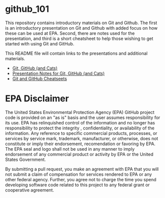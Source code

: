 # github_101

This repository contains introductory materials on Git and Github.  The first is an introductory presentation on Git and Github with added focus on how these can be used at EPA.  Second, there are notes used for the presentation, and third is a short cheatsheet to help those wishing to get started with using Git and GitHub.   

This README file will contain links to the presentations and additional materials.  

- [Git, GitHub (and Cats)](http://usepa.github.io/github_101)
- [Presentation Notes for Git, GitHub (and Cats)](git_github_cats_notes.md)
- [Git and GitHub Cheatseets](github101_cheatsheets.pdf)

# EPA Disclaimer

The United States Environmental Protection Agency (EPA) GitHub project code is provided on an "as is" basis and the user assumes responsibility for its use. EPA has relinquished control of the information and no longer has responsibility to protect the integrity , confidentiality, or availability of the information. Any reference to specific commercial products, processes, or services by service mark, trademark, manufacturer, or otherwise, does not constitute or imply their endorsement, recomendation or favoring by EPA. The EPA seal and logo shall not be used in any manner to imply endorsement of any commercial product or activity by EPA or the United States Government.

By submitting a pull request, you make an agreement with EPA that you will not submit a claim of compensation for services rendered to EPA or any other federal agency.  Further, you agree not to charge the time you spend developing software code related to this project to any federal grant or cooperative agreement.